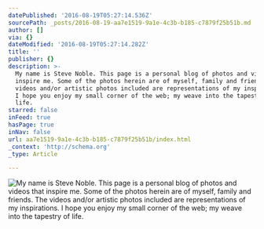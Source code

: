 ```yaml
---
datePublished: '2016-08-19T05:27:14.536Z'
sourcePath: _posts/2016-08-19-aa7e1519-9a1e-4c3b-b185-c7879f25b51b.md
author: []
via: {}
dateModified: '2016-08-19T05:27:14.282Z'
title: ''
publisher: {}
description: >-
  My name is Steve Noble. This page is a personal blog of photos and videos that
  inspire me. Some of the photos herein are of myself, family and friends. The
  videos and/or artistic photos included are representations of my inspirations.
  I hope you enjoy my small corner of the web; my weave into the tapestry of
  life.
starred: false
inFeed: true
hasPage: true
inNav: false
url: aa7e1519-9a1e-4c3b-b185-c7879f25b51b/index.html
_context: 'http://schema.org'
_type: Article

---
```

![My name is Steve Noble. This page is a personal blog of photos and videos that inspire me. Some of the photos herein are of myself, family and friends. The videos and/or artistic photos included are representations of my inspirations. I hope you enjoy my small corner of the web; my weave into the tapestry of life.](https://the-grid-user-content.s3-us-west-2.amazonaws.com/3e5891ed-5d8f-4bd7-81f3-2318370262b7.jpg)